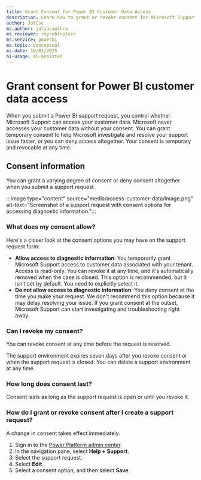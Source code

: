 ```yaml
---
title: Grant Consent for Power BI Customer Data Access
description: Learn how to grant or revoke consent for Microsoft Support to access your Power BI customer data. Control your privacy during support requests with temporary, revocable permissions.
author: JulCsc
ms.author: juliacawthra
ms.reviewer: royrubinstein
ms.service: powerbi
ms.topic: conceptual
ms.date: 10/01/2025
ai-usage: ai-assisted
---
```


# Grant consent for Power BI customer data access

When you submit a Power BI support request, you control whether Microsoft Support can access your customer data. Microsoft never accesses your customer data without your consent. You can grant temporary consent to help Microsoft investigate and resolve your support issue faster, or you can deny access altogether. Your consent is temporary and revocable at any time.

## Consent information

You can grant a varying degree of consent or deny consent altogether when you submit a support request.

:::image type="content" source="media/access-customer-data/image.png" alt-text="Screenshot of a support request with consent options for accessing diagnostic information.":::

### What does my consent allow?

Here's a closer look at the consent options you may have on the support request form:

- **Allow access to diagnostic information**: You temporarily grant Microsoft Support access to customer data associated with your tenant. Access is read-only. You can revoke it at any time, and it's automatically removed when the case is closed. This option is recommended, but it isn't set by default. You need to explicitly select it.
- **Do not allow access to diagnostic information**: You deny consent at the time you make your request. We don't recommend this option because it may delay resolving your issue. If you grant consent at the outset, Microsoft Support can start investigating and troubleshooting right away.

### Can I revoke my consent?

You can revoke consent at any time before the request is resolved.

The support environment expires seven days after you revoke consent or when the support request is closed. You can delete a support environment at any time.

### How long does consent last?

Consent lasts as long as the support request is open or until you revoke it.

### How do I grant or revoke consent after I create a support request?

A change in consent takes effect immediately.

1. Sign in to the [Power Platform admin center](https://admin.powerplatform.microsoft.com/).
1. In the navigation pane, select **Help + Support**.
1. Select the support request.
1. Select **Edit**.
1. Select a consent option, and then select **Save**.
